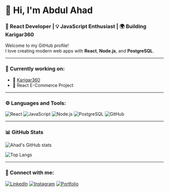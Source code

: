 # 👋 Hi, I'm Abdul Ahad
### 🚀 React Developer | 💡 JavaScript Enthusiast | 🌍 Building Karigar360

Welcome to my GitHub profile!  
I love creating modern web apps with **React**, **Node.js**, and **PostgreSQL**.

---

### 🧠 Currently working on:
- 💼 [Karigar360](https://github.com/abdulahad231/Karigar360)
- 🛒 React E-Commerce Project

---

### ⚙️ Languages and Tools:
![React](https://img.shields.io/badge/-React-blue?style=flat&logo=react)
![JavaScript](https://img.shields.io/badge/-JavaScript-yellow?style=flat&logo=javascript)
![Node.js](https://img.shields.io/badge/-Node.js-green?style=flat&logo=node.js)
![PostgreSQL](https://img.shields.io/badge/-PostgreSQL-blue?style=flat&logo=postgresql)
![GitHub](https://img.shields.io/badge/-GitHub-black?style=flat&logo=github)

---

### 📊 GitHub Stats
![Ahad's GitHub stats](https://github-readme-stats.vercel.app/api?username=abdulahad231&show_icons=true&theme=tokyonight)

![Top Langs](https://github-readme-stats.vercel.app/api/top-langs/?username=abdulahad231&layout=compact&theme=tokyonight)

---

### 📝 Connect with me:
[![LinkedIn](https://img.shields.io/badge/-LinkedIn-blue?logo=linkedin)](https://linkedin.com/in/your-link)
[![Instagram](https://img.shields.io/badge/-Instagram-purple?logo=instagram)](https://instagram.com/your-link)
[![Portfolio](https://img.shields.io/badge/-Portfolio-black?logo=vercel)](https://yourportfolio.com)
